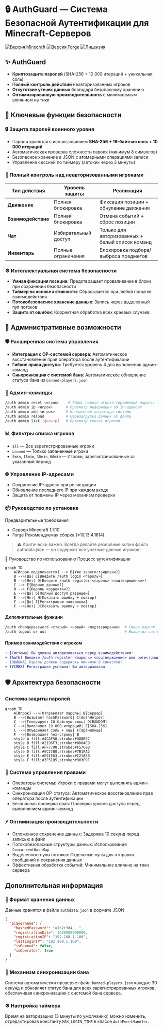 # 🔒 AuthGuard — Система Безопасной Аутентификации для Minecraft-Серверов

[![Версия Minecraft](https://img.shields.io/badge/Minecraft-1.7.10-brightgreen)](https://minecraft.net)
[![Версия Forge](https://img.shields.io/badge/Forge-Рекомендуемая-brightgreen)](https://files.minecraftforge.net)
[![Лицензия](https://img.shields.io/badge/Лицензия-MIT-blue.svg)](LICENSE)

## ✨ AuthGuard

- **Криптозащита паролей** (SHA-256 + 10 000 итераций + уникальная соль)
- **Полный контроль действий** неавторизованных игроков
- **Отсутствие утечек данных** благодаря безопасному хранению
- **Оптимизированную производительность** с минимальным влиянием на тики

## 🔐 Ключевые функции безопасности

### 🔒 Защита паролей военного уровня
- Пароли хранятся с использованием **SHA-256 + 16-байтная соль + 10 000 итераций**
- Автоматическая проверка сложности пароля (минимум 8 символов)
- Безопасное хранение в JSON с атомарными операциями записи
- Управление сессией по таймеру (автокик через 3 минуты)

### 🛑 Полный контроль над неавторизованными игроками
| Тип действия | Уровень защиты | Реализация |
|--------------|----------------|------------|
| **Движение** | Полная блокировка | Фиксация позиции + обнуление движения |
| **Взаимодействие** | Полная блокировка | Отмена событий + сброс позиции |
| **Чат** | Избирательный доступ | Только для авторизованных + белый список команд |
| **Инвентарь** | Полные ограничения | Блокировка подбора/выброса предметов |

### ⚙️ Интеллектуальная система безопасности
- **Умная фиксация позиции**: Предотвращает проваливание в блоки при сохранении безопасности
- **Таймер на основе активности**: Сбрасывается при любой попытке взаимодействия
- **Потокобезопасное хранение данных**: Запись через выделенный пул потоков
- **Защита от ошибок**: Корректная обработка всех краевых случаев

## 👑 Административные возможности

### 🛡️ Расширенная система управления
- **Интеграция с OP-системой сервера**: Автоматическое восстановление прав оператора после аутентификации
- **Гибкие права доступа**: Требуется уровень 4 для выполнения админ-команд
- **Синхронизация с системой бана**: Автоматическое обновление статуса бана из `banned-players.json`

### 🔑 Админ-команды
```bash
/auth admin reset <игрок>    # Сброс пароля игрока (временный пароль: temp1234)
/auth admin ip <игрок>      # Просмотр информации об IP-адресах
/auth admin add <игрок>     # Назначение оператора системы
/auth admin reload          # Перезагрузка данных из файла
/auth admin list [фильтр]   # Просмотр списка игроков
```
### 📊 **Фильтры списка игроков**

- `all` — Все зарегистрированные игроки  
- `banned` — Только забаненные игроки  
- `5min`, `15min`, `30min`, `60min` — Игроки, зарегистрированные за указанный период

### 🌐 Управление IP-адресами
- Сохранение IP-адреса при регистрации
- Обновление последнего IP при каждом входе
- Защита от подмены IP через механизм проверки

### 📦 Руководство по установке
Предварительные требования
- Сервер Minecraft 1.7.10
- Forge Рекомендуемая сборка (≥10.13.4.1614)
>⚠️ Критически важно: Всегда делайте резервные копии файла authdata.json — он содержит все учетные данные игроков! 

🧪 Руководство по использованию
Процесс аутентификации
```mermaid
graph TD
    A[Игрок подключается] --> B{Уже зарегистрирован?}
    B -->|Да| C[Введите /auth login <пароль>]
    B -->|Нет| D[Введите /auth register <пароль> <подтверждение>]
    C --> E{Верные данные?}
    D --> F{Пароль корректен?}
    E -->|Да| G[Полный доступ разрешен]
    E -->|Нет| H[Показать ошибку + повтор]
    F -->|Да| I[Регистрация завершена]
    F -->|Нет| J[Показать ошибку + повтор]
```
#### Дополнительные функции
```bash
/auth changepassword <старый> <новый> <подтверждение>  # Смена пароля
/auth logout or out                                    # Выход из системы
```
#### Пример взаимодействия с игроком
```diff
+ [Система] Вы должны авторизоваться перед взаимодействием!
+ [Auth] Введите /auth register <пароль> <подтверждение> для регистрации
- [ОШИБКА] Пароль должен содержать минимум 8 символов!
+ [УСПЕХ] Регистрация успешна! Вы авторизованы.
```
## 🛡️ Архитектура безопасности
### Система защиты паролей
```mermaid
graph TD
    A[Игрок] -->|Отправляет пароль| B[Сервер]
    B -->|Вызывает hashPassword| C[AuthHelper]
    C -->|Генерирует 16-байтную соль| D[RANDOM]
    C -->|Выполняет 10 000 итераций| E[SHA-256]
    C -->|Объединяет соль + хеш| F[Хранилище]
    F -->|Возвращает hex-строку| B
    style A fill:#4CAF50,stroke:#388E3C
    style B fill:#2196F3,stroke:#0D8AE9
    style C fill:#FF7700,stroke:#F57C00
    style D fill:#9C27B0,stroke:#7B1FA2
    style E fill:#E91E63,stroke:#C2185B
    style F fill:#3F51B5,stroke:#303F9F
```
### 🔑 Система управления правами
- Операторы системы: Игроки с правами могут выполнять админ-команды
- Синхронизация OP-статуса: Автоматическое восстановление прав оператора после аутентификации
- Безопасная проверка прав: Проверка уровня доступа перед выполнением админ-команд
### ⚡ Оптимизация производительности
- Отложенное сохранение данных: Задержка 10 секунд перед записью в файл
- Потокобезопасные структуры данных: Использование `ConcurrentHashMap`
- Выделенные пулы потоков: Отдельные пулы для отправки сообщений и сохранения данных
- Эффективная обработка событий: Минимальное влияние на тики сервера

## Дополнительная информация
### 💾 Формат хранения данных
Данные хранятся в файле `authdata.json` в формате JSON:
```json
{
  "playername": {
    "hashedPassword": "a1b2c3d4...",
    "registrationDate": 1620000000000,
    "registrationIP": "192.168.1.100",
    "lastLoginIP": "192.168.1.100",
    "isBanned": false,
    "isOperator": true
  }
}
```
### 🔄 Механизм синхронизации бана
Система автоматически проверяет файл `banned-players.json` каждые 30 секунд и обновляет статус бана для всех зарегистрированных игроков, обеспечивая синхронизацию с системой бана сервера.

### ⚙️ Настройка таймера
Время на авторизацию (3 минуты по умолчанию) можно изменить, отредактировав константу `MAX_LOGIN_TIME` в классе `AuthEventHandler`.
